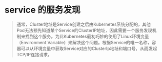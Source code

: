 # service 的服务发现
>   通常，Cluster地址是Service创建之后由Kubernetes系统分配的，其他Pod无法预先知道某个Service的ClusterIP地址，因此需要一个服务发现机制来找到这个服务。为此Kubernetes最初巧妙的使用了Linux环境变量（Environment Variable）来解决这个问题。根据Service的唯一名称，容器可以从环境变量中获取Service对应的ClusterIp地址和端口号，从而发起TCP/IP连接请求。